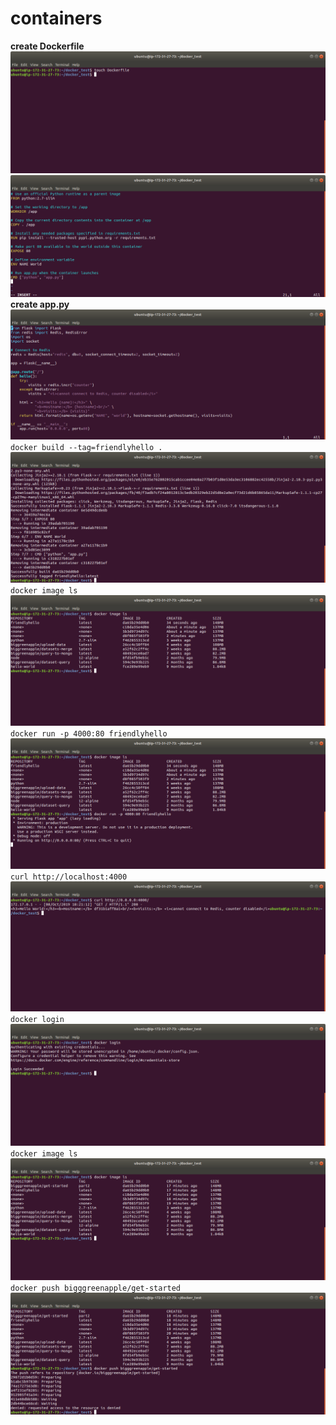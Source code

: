 # containers  
**create Dockerfile**  
![](image/containers/containers_1.png)  
![](image/containers/containers_2.png)  
**create app.py**  
![](image/containers/containers_3.png)  
`docker build --tag=friendlyhello .`  
![](image/containers/containers_4.png)  
`docker image ls`  
![](image/containers/containers_5.png)  
`docker run -p 4000:80 friendlyhello`  
![](image/containers/containers_6.png)  
`curl http://localhost:4000`  
![](image/containers/containers_7.png)  
`docker login`  
![](image/containers/containers_8.png)  
`docker image ls`  
![](image/containers/containers_9.png)  
`docker push bigggreenapple/get-started`  
![](image/containers/containers_10.png)  
